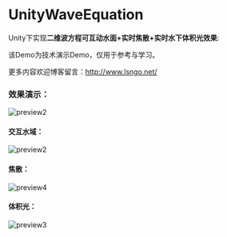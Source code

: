 # UnityWaveEquation

Unity下实现<strong>二维波方程可互动水面+实时焦散+实时水下体积光效果</strong>:

该Demo为技术演示Demo，仅用于参考与学习。

更多内容欢迎博客留言：http://www.lsngo.net/

### 效果演示：

![preview2](D:/[LocalRepository]/[Git]/UnityWaveEquation/Doc/preview.gif)

#### 交互水域：

![preview2](D:/[LocalRepository]/[Git]/UnityWaveEquation/Doc/preview2.PNG)

#### 焦散：

![preview4](D:/[LocalRepository]/[Git]/UnityWaveEquation/Doc/preview4.PNG)

#### 体积光：

![preview3](D:/[LocalRepository]/[Git]/UnityWaveEquation/Doc/preview3.PNG)